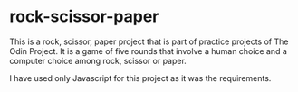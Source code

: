 # rock-scissor-paper

This is a rock, scissor, paper project that is part of practice projects of The Odin Project.
It is a game of five rounds that involve a human choice and a computer choice among rock, scissor or paper.

I have used only Javascript for this project as it was the requirements.